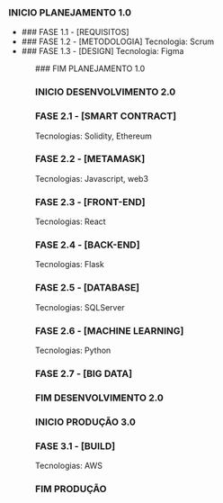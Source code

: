 ### INICIO PLANEJAMENTO 1.0
<ul>
  <li>### FASE 1.1 - [REQUISITOS] </li>

  <li>
   ### FASE 1.2 - [METODOLOGIA] 
   Tecnologia: Scrum
  </li> 
  
  <li>
    ### FASE 1.3 - [DESIGN] 
    Tecnologia: Figma
  </li>
 <ul>
### FIM PLANEJAMENTO 1.0


### INICIO DESENVOLVIMENTO 2.0
### FASE 2.1 - [SMART CONTRACT] 
Tecnologias: Solidity, Ethereum



### FASE 2.2 - [METAMASK] 
Tecnologias: Javascript, web3



### FASE 2.3 - [FRONT-END] 
Tecnologias: React



### FASE 2.4 - [BACK-END] 
Tecnologias: Flask

### FASE 2.5 - [DATABASE] 
Tecnologias: SQLServer

### FASE 2.6 - [MACHINE LEARNING] 
Tecnologias: Python

### FASE 2.7 - [BIG DATA] 

### FIM DESENVOLVIMENTO 2.0

### INICIO PRODUÇÃO 3.0
### FASE 3.1 - [BUILD] 
Tecnologias: AWS


### FIM PRODUÇÃO  





